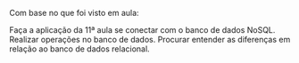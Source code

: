 Com base no que foi visto em aula:

Faça a aplicação da 11ª aula se conectar com o banco de dados NoSQL.
Realizar operações no banco de dados.
Procurar entender as diferenças em relação ao banco de dados relacional.
